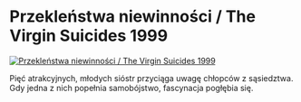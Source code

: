 Przekleństwa niewinności / The Virgin Suicides 1999 
=============
[![Przekleństwa niewinności / The Virgin Suicides 1999 ](http://vidos.pl/images/player.gif)](http://vidos.pl/przeklenstwa-niewinnosci-the-virgin-suicides-1999)

 Pięć atrakcyjnych, młodych sióstr przyciąga uwagę chłopców z sąsiedztwa. Gdy jedna z nich popełnia samobójstwo, fascynacja pogłębia się.
